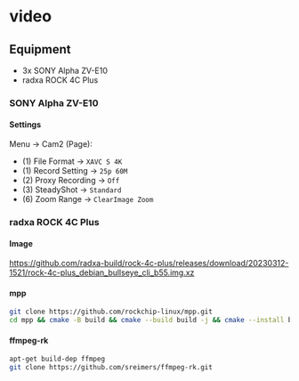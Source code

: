 # video


## Equipment
- 3x SONY Alpha ZV-E10
- radxa ROCK 4C Plus


### SONY Alpha ZV-E10

#### Settings

Menu -> Cam2 (Page):
- (1) File Format -> `XAVC S 4K`
- (1) Record Setting -> `25p 60M`
- (2) Proxy Recording -> `Off`
- (3) SteadyShot -> `Standard`
- (6) Zoom Range -> `ClearImage Zoom`


### radxa ROCK 4C Plus
#### Image
https://github.com/radxa-build/rock-4c-plus/releases/download/20230312-1521/rock-4c-plus_debian_bullseye_cli_b55.img.xz

#### mpp

```bash
git clone https://github.com/rockchip-linux/mpp.git
cd mpp && cmake -B build && cmake --build build -j && cmake --install build
```
#### ffmpeg-rk

```bash
apt-get build-dep ffmpeg
git clone https://github.com/sreimers/ffmpeg-rk.git
```
